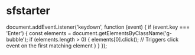 # sfstarter

document.addEventListener('keydown', function (event) {
    if (event.key === 'Enter') {
        const elements = document.getElementsByClassName('g-bubble');
        if (elements.length > 0) {
            elements[0].click(); // Triggers click event on the first matching element
        }
    }
});

